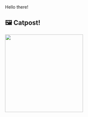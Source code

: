 Hello there!



## 🖼️ Catpost!

<sub>
    <img src="https://cdn2.thecatapi.com/images/5pf.jpg" height="256">
</sub>

